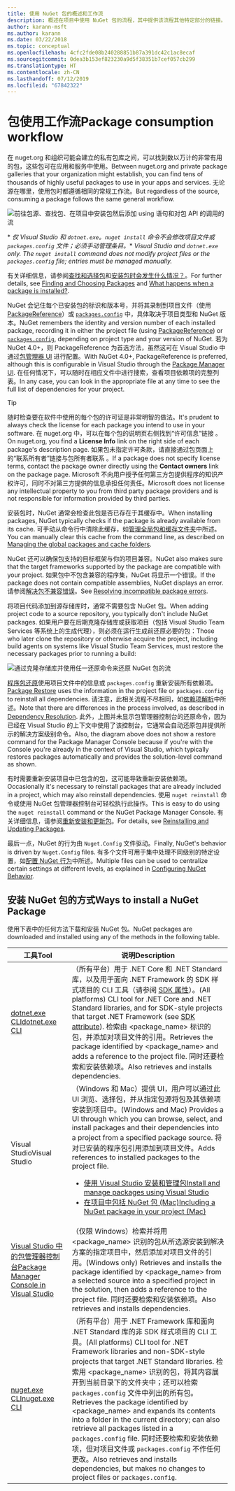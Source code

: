 ```yaml
---
title: 使用 NuGet 包的概述和工作流
description: 概述在项目中使用 NuGet 包的流程，其中提供该流程其他特定部分的链接。
author: karann-msft
ms.author: karann
ms.date: 03/22/2018
ms.topic: conceptual
ms.openlocfilehash: 4cfc2fde08b240288851b87a391dc42c1ac8ecaf
ms.sourcegitcommit: 0dea3b153ef823230a9d5f38351b7cef057cb299
ms.translationtype: HT
ms.contentlocale: zh-CN
ms.lasthandoff: 07/12/2019
ms.locfileid: "67842322"
---
```

# <a name="package-consumption-workflow"></a><span data-ttu-id="77468-103">包使用工作流</span><span class="sxs-lookup"><span data-stu-id="77468-103">Package consumption workflow</span></span>

<span data-ttu-id="77468-104">在 nuget.org 和组织可能会建立的私有包库之间，可以找到数以万计的非常有用的包，这些包可在应用和服务中使用。</span><span class="sxs-lookup"><span data-stu-id="77468-104">Between nuget.org and private package galleries that your organization might establish, you can find tens of thousands of highly useful packages to use in your apps and services.</span></span> <span data-ttu-id="77468-105">无论源在哪里，使用包时都遵循相同的常规工作流。</span><span class="sxs-lookup"><span data-stu-id="77468-105">But regardless of the source, consuming a package follows the same general workflow.</span></span>

![前往包源、查找包、在项目中安装包然后添加 using 语句和对包 API 的调用的流](media/Overview-01-GeneralFlow.png)

<span data-ttu-id="77468-107">\* _仅 Visual Studio 和 `dotnet.exe`。`nuget install` 命令不会修改项目文件或 `packages.config` 文件；必须手动管理条目。_</span><span class="sxs-lookup"><span data-stu-id="77468-107">\* _Visual Studio and `dotnet.exe` only. The `nuget install` command does not modify project files or the `packages.config` file; entries must be managed manually._</span></span>

<span data-ttu-id="77468-108">有关详细信息，请参阅[查找和选择包](../consume-packages/finding-and-choosing-packages.md)和[安装包时会发生什么情况？](../concepts/package-installation-process.md)。</span><span class="sxs-lookup"><span data-stu-id="77468-108">For further details, see [Finding and Choosing Packages](../consume-packages/finding-and-choosing-packages.md) and [What happens when a package is installed?](../concepts/package-installation-process.md).</span></span>

<span data-ttu-id="77468-109">NuGet 会记住每个已安装包的标识和版本号，并将其录制到项目文件（使用 [PackageReference](../consume-packages/package-references-in-project-files.md)）或 [`packages.config`](../reference/packages-config.md) 中，具体取决于项目类型和 NuGet 版本。</span><span class="sxs-lookup"><span data-stu-id="77468-109">NuGet remembers the identity and version number of each installed package, recording it in either the project file (using [PackageReference](../consume-packages/package-references-in-project-files.md)) or [`packages.config`](../reference/packages-config.md), depending on project type and your version of NuGet.</span></span> <span data-ttu-id="77468-110">若为 NuGet 4.0+，则 PackageReference 为首选方法，虽然这可在 Visual Studio 中通过[包管理器 UI](../tools/package-manager-ui.md) 进行配置。</span><span class="sxs-lookup"><span data-stu-id="77468-110">With NuGet 4.0+, PackageReference is preferred, although this is configurable in Visual Studio through the [Package Manager UI](../tools/package-manager-ui.md).</span></span> <span data-ttu-id="77468-111">在任何情况下，可以随时在相应文件中进行搜索，查看项目依赖项的完整列表。</span><span class="sxs-lookup"><span data-stu-id="77468-111">In any case, you can look in the appropriate file at any time to see the full list of dependencies for your project.</span></span>

> [!Tip]
> <span data-ttu-id="77468-112">随时检查要在软件中使用的每个包的许可证是非常明智的做法。</span><span class="sxs-lookup"><span data-stu-id="77468-112">It's prudent to always check the license for each package you intend to use in your software.</span></span> <span data-ttu-id="77468-113">在 nuget.org 中，可以在每个包的说明页右侧找到“许可信息”链接  。</span><span class="sxs-lookup"><span data-stu-id="77468-113">On nuget.org, you find a **License Info** link on the right side of each package's description page.</span></span> <span data-ttu-id="77468-114">如果包未指定许可条款，请直接通过包页面上的“联系所有者”链接与包所有者联系  。</span><span class="sxs-lookup"><span data-stu-id="77468-114">If a package does not specify license terms, contact the package owner directly using the **Contact owners** link on the package page.</span></span> <span data-ttu-id="77468-115">Microsoft 不向用户授予任何第三方包提供程序的知识产权许可，同时不对第三方提供的信息承担任何责任。</span><span class="sxs-lookup"><span data-stu-id="77468-115">Microsoft does not license any intellectual property to you from third party package providers and is not responsible for information provided by third parties.</span></span>

<span data-ttu-id="77468-116">安装包时，NuGet 通常会检查此包是否已存在于其缓存中。</span><span class="sxs-lookup"><span data-stu-id="77468-116">When installing packages, NuGet typically checks if the package is already available from its cache.</span></span> <span data-ttu-id="77468-117">可手动从命令行中清除此缓存，如[管理全局包和缓存文件夹](../consume-packages/managing-the-global-packages-and-cache-folders.md)中所述。</span><span class="sxs-lookup"><span data-stu-id="77468-117">You can manually clear this cache from the command line, as described on [Managing the global packages and cache folders](../consume-packages/managing-the-global-packages-and-cache-folders.md).</span></span>

<span data-ttu-id="77468-118">NuGet 还可以确保包支持的目标框架与你的项目兼容。</span><span class="sxs-lookup"><span data-stu-id="77468-118">NuGet also makes sure that the target frameworks supported by the package are compatible with your project.</span></span> <span data-ttu-id="77468-119">如果包中不包含兼容的程序集，NuGet 将显示一个错误。</span><span class="sxs-lookup"><span data-stu-id="77468-119">If the package does not contain compatible assemblies, NuGet displays an error.</span></span> <span data-ttu-id="77468-120">请参阅[解决包不兼容错误](dependency-resolution.md#resolving-incompatible-package-errors)。</span><span class="sxs-lookup"><span data-stu-id="77468-120">See [Resolving incompatible package errors](dependency-resolution.md#resolving-incompatible-package-errors).</span></span>

<span data-ttu-id="77468-121">将项目代码添加到源存储库时，通常不需要包含 NuGet 包。</span><span class="sxs-lookup"><span data-stu-id="77468-121">When adding project code to a source repository, you typically don't include NuGet packages.</span></span> <span data-ttu-id="77468-122">如果用户要在后期克隆存储库或获取项目（包括 Visual Studio Team Services 等系统上的生成代理），则必须在运行生成前还原必要的包：</span><span class="sxs-lookup"><span data-stu-id="77468-122">Those who later clone the repository or otherwise acquire the project, including build agents on systems like Visual Studio Team Services, must restore the necessary packages prior to running a build:</span></span>

![通过克隆存储库并使用任一还原命令来还原 NuGet 包的流](media/Overview-02-RestoreFlow.png)

<span data-ttu-id="77468-124">[程序包还原](../consume-packages/package-restore.md)使用项目文件中的信息或 `packages.config` 重新安装所有依赖项。</span><span class="sxs-lookup"><span data-stu-id="77468-124">[Package Restore](../consume-packages/package-restore.md) uses the information in the project file or `packages.config` to reinstall all dependencies.</span></span> <span data-ttu-id="77468-125">请注意，此相关流程不尽相同，如[依赖项解析](../consume-packages/dependency-resolution.md)中所述。</span><span class="sxs-lookup"><span data-stu-id="77468-125">Note that there are differences in the process involved, as described in [Dependency Resolution](../consume-packages/dependency-resolution.md).</span></span> <span data-ttu-id="77468-126">此外，上图并未显示包管理器控制台的还原命令，因为已经在 Visual Studio 的上下文中使用了该控制台，它通常会自动还原包并提供所示的解决方案级别命令。</span><span class="sxs-lookup"><span data-stu-id="77468-126">Also, the diagram above does not show a restore command for the Package Manager Console because if you're with the Console you're already in the context of Visual Studio, which typically restores packages automatically and provides the solution-level command as shown.</span></span>

<span data-ttu-id="77468-127">有时需要重新安装项目中已包含的包，这可能导致重新安装依赖项。</span><span class="sxs-lookup"><span data-stu-id="77468-127">Occasionally it's necessary to reinstall packages that are already included in a project, which may also reinstall dependencies.</span></span> <span data-ttu-id="77468-128">使用 `nuget reinstall` 命令或使用 NuGet 包管理器控制台可轻松执行此操作。</span><span class="sxs-lookup"><span data-stu-id="77468-128">This is easy to do using the `nuget reinstall` command or the NuGet Package Manager Console.</span></span> <span data-ttu-id="77468-129">有关详细信息，请参阅[重新安装和更新包](../consume-packages/reinstalling-and-updating-packages.md)。</span><span class="sxs-lookup"><span data-stu-id="77468-129">For details, see [Reinstalling and Updating Packages](../consume-packages/reinstalling-and-updating-packages.md).</span></span>

<span data-ttu-id="77468-130">最后一点，NuGet 的行为由 `Nuget.Config` 文件驱动。</span><span class="sxs-lookup"><span data-stu-id="77468-130">Finally, NuGet's behavior is driven by `Nuget.Config` files.</span></span> <span data-ttu-id="77468-131">有多个文件可用于集中处理不同级别的特定设置，如[配置 NuGet 行为](../consume-packages/configuring-nuget-behavior.md)中所述。</span><span class="sxs-lookup"><span data-stu-id="77468-131">Multiple files can be used to centralize certain settings at different levels, as explained in [Configuring NuGet Behavior](../consume-packages/configuring-nuget-behavior.md).</span></span>

## <a name="ways-to-install-a-nuget-package"></a><span data-ttu-id="77468-132">安装 NuGet 包的方式</span><span class="sxs-lookup"><span data-stu-id="77468-132">Ways to install a NuGet Package</span></span>

<span data-ttu-id="77468-133">使用下表中的任何方法下载和安装 NuGet 包。</span><span class="sxs-lookup"><span data-stu-id="77468-133">NuGet packages are downloaded and installed using any of the methods in the following table.</span></span>

| <span data-ttu-id="77468-134">工具</span><span class="sxs-lookup"><span data-stu-id="77468-134">Tool</span></span> | <span data-ttu-id="77468-135">说明</span><span class="sxs-lookup"><span data-stu-id="77468-135">Description</span></span> |
| --- | --- |
| [<span data-ttu-id="77468-136">dotnet.exe CLI</span><span class="sxs-lookup"><span data-stu-id="77468-136">dotnet.exe CLI</span></span>](install-use-packages-dotnet-cli.md) | <span data-ttu-id="77468-137">（所有平台）用于 .NET Core 和 .NET Standard 库，以及用于面向 .NET Framework 的 SDK 样式项目的 CLI 工具（请参阅 [SDK 属性](/dotnet/core/tools/csproj#additions)）。</span><span class="sxs-lookup"><span data-stu-id="77468-137">(All platforms) CLI tool for .NET Core and .NET Standard libraries, and for SDK-style projects that target .NET Framework (see [SDK attribute](/dotnet/core/tools/csproj#additions)).</span></span> <span data-ttu-id="77468-138">检索由 \<package_name\> 标识的包，并添加对项目文件的引用。</span><span class="sxs-lookup"><span data-stu-id="77468-138">Retrieves the package identified by \<package_name\> and adds a reference to the project file.</span></span> <span data-ttu-id="77468-139">同时还要检索和安装依赖项。</span><span class="sxs-lookup"><span data-stu-id="77468-139">Also retrieves and installs dependencies.</span></span> |
| <span data-ttu-id="77468-140">Visual Studio</span><span class="sxs-lookup"><span data-stu-id="77468-140">Visual Studio</span></span> | <span data-ttu-id="77468-141">（Windows 和 Mac）提供 UI，用户可以通过此 UI 浏览、选择包，并从指定包源将包及其依赖项安装到项目中。</span><span class="sxs-lookup"><span data-stu-id="77468-141">(Windows and Mac) Provides a UI through which you can browse, select, and install packages and their dependencies into a project from a specified package source.</span></span> <span data-ttu-id="77468-142">将对已安装的程序包引用添加到项目文件。</span><span class="sxs-lookup"><span data-stu-id="77468-142">Adds references to installed packages to the project file.</span></span><ul><li>[<span data-ttu-id="77468-143">使用 Visual Studio 安装和管理包</span><span class="sxs-lookup"><span data-stu-id="77468-143">Install and manage packages using Visual Studio</span></span>](../tools/package-manager-ui.md)</li><li>[<span data-ttu-id="77468-144">在项目中包括 NuGet 包 (Mac)</span><span class="sxs-lookup"><span data-stu-id="77468-144">Including a NuGet package in your project (Mac)</span></span>](/visualstudio/mac/nuget-walkthrough)</li></ul> |
| [<span data-ttu-id="77468-145">Visual Studio 中的包管理器控制台</span><span class="sxs-lookup"><span data-stu-id="77468-145">Package Manager Console in Visual Studio</span></span>](../tools/package-manager-console.md) | <span data-ttu-id="77468-146">（仅限 Windows）检索并将用 \<package_name\> 识别的包从所选源安装到解决方案的指定项目中，然后添加对项目文件的引用。</span><span class="sxs-lookup"><span data-stu-id="77468-146">(Windows only) Retrieves and installs the package identified by \<package_name\> from a selected source into a specified project in the solution, then adds a reference to the project file.</span></span> <span data-ttu-id="77468-147">同时还要检索和安装依赖项。</span><span class="sxs-lookup"><span data-stu-id="77468-147">Also retrieves and installs dependencies.</span></span> |
| [<span data-ttu-id="77468-148">nuget.exe CLI</span><span class="sxs-lookup"><span data-stu-id="77468-148">nuget.exe CLI</span></span>](install-use-packages-dotnet-cli.md) | <span data-ttu-id="77468-149">（所有平台）用于 .NET Framework 库和面向 .NET Standard 库的非 SDK 样式项目的 CLI 工具。</span><span class="sxs-lookup"><span data-stu-id="77468-149">(All platforms) CLI tool for .NET Framework libraries and non-SDK-style projects that target .NET Standard libraries.</span></span> <span data-ttu-id="77468-150">检索用 \<package_name\> 识别的包，将其内容展开到当前目录下的文件夹中；还可以检索 `packages.config` 文件中列出的所有包。</span><span class="sxs-lookup"><span data-stu-id="77468-150">Retrieves the package identified by \<package_name\> and expands its contents into a folder in the current directory; can also retrieve all packages listed in a `packages.config` file.</span></span> <span data-ttu-id="77468-151">同时还要检索和安装依赖项，但对项目文件或 `packages.config` 不作任何更改。</span><span class="sxs-lookup"><span data-stu-id="77468-151">Also retrieves and installs dependencies, but makes no changes to project files or `packages.config`.</span></span> |
